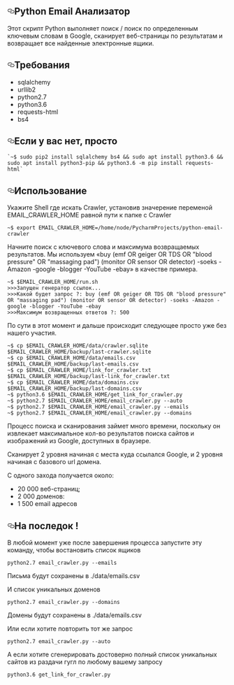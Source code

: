 <div id="readme" class="readme blob instapaper_body js-code-block-container">
<article class="markdown-body entry-content" itemprop="text"><h1><a id="user-content-python-email-анализатор" class="anchor" aria-hidden="true" href="#python-email-анализатор"><svg class="octicon octicon-link" viewBox="0 0 16 16" version="1.1" width="16" height="16" aria-hidden="true"><path fill-rule="evenodd" d="M4 9h1v1H4c-1.5 0-3-1.69-3-3.5S2.55 3 4 3h4c1.45 0 3 1.69 3 3.5 0 1.41-.91 2.72-2 3.25V8.59c.58-.45 1-1.27 1-2.09C10 5.22 8.98 4 8 4H4c-.98 0-2 1.22-2 2.5S3 9 4 9zm9-3h-1v1h1c1 0 2 1.22 2 2.5S13.98 12 13 12H9c-.98 0-2-1.22-2-2.5 0-.83.42-1.64 1-2.09V6.25c-1.09.53-2 1.84-2 3.25C6 11.31 7.55 13 9 13h4c1.45 0 3-1.69 3-3.5S14.5 6 13 6z"></path></svg></a>Python Email Анализатор</h1>
<p>Этот скрипт Python выполняет поиск / поиск по определенным ключевым словам в Google, сканирует веб-страницы по результатам и возвращает все найденные электронные ящики.</p>
<h2><a id="user-content-требования" class="anchor" aria-hidden="true" href="#требования"><svg class="octicon octicon-link" viewBox="0 0 16 16" version="1.1" width="16" height="16" aria-hidden="true"><path fill-rule="evenodd" d="M4 9h1v1H4c-1.5 0-3-1.69-3-3.5S2.55 3 4 3h4c1.45 0 3 1.69 3 3.5 0 1.41-.91 2.72-2 3.25V8.59c.58-.45 1-1.27 1-2.09C10 5.22 8.98 4 8 4H4c-.98 0-2 1.22-2 2.5S3 9 4 9zm9-3h-1v1h1c1 0 2 1.22 2 2.5S13.98 12 13 12H9c-.98 0-2-1.22-2-2.5 0-.83.42-1.64 1-2.09V6.25c-1.09.53-2 1.84-2 3.25C6 11.31 7.55 13 9 13h4c1.45 0 3-1.69 3-3.5S14.5 6 13 6z"></path></svg></a>Требования</h2>
<ul>
<li>sqlalchemy</li>
<li>urllib2</li>
<li>python2.7</li>
<li>python3.6</li>
<li>requests-html</li>
<li>bs4</li>
</ul>
<h2><a id="user-content-если-у-вас-нет-просто" class="anchor" aria-hidden="true" href="#если-у-вас-нет-просто"><svg class="octicon octicon-link" viewBox="0 0 16 16" version="1.1" width="16" height="16" aria-hidden="true"><path fill-rule="evenodd" d="M4 9h1v1H4c-1.5 0-3-1.69-3-3.5S2.55 3 4 3h4c1.45 0 3 1.69 3 3.5 0 1.41-.91 2.72-2 3.25V8.59c.58-.45 1-1.27 1-2.09C10 5.22 8.98 4 8 4H4c-.98 0-2 1.22-2 2.5S3 9 4 9zm9-3h-1v1h1c1 0 2 1.22 2 2.5S13.98 12 13 12H9c-.98 0-2-1.22-2-2.5 0-.83.42-1.64 1-2.09V6.25c-1.09.53-2 1.84-2 3.25C6 11.31 7.55 13 9 13h4c1.45 0 3-1.69 3-3.5S14.5 6 13 6z"></path></svg></a>Если у вас нет, просто</h2>
<pre><code>`~$ sudo pip2 install sqlalchemy bs4 &amp;&amp; sudo apt install python3.6 &amp;&amp; sudo apt install python3-pip &amp;&amp; python3.6 -m pip install requests-html` 
</code></pre>
<h2><a id="user-content-использование" class="anchor" aria-hidden="true" href="#использование"><svg class="octicon octicon-link" viewBox="0 0 16 16" version="1.1" width="16" height="16" aria-hidden="true"><path fill-rule="evenodd" d="M4 9h1v1H4c-1.5 0-3-1.69-3-3.5S2.55 3 4 3h4c1.45 0 3 1.69 3 3.5 0 1.41-.91 2.72-2 3.25V8.59c.58-.45 1-1.27 1-2.09C10 5.22 8.98 4 8 4H4c-.98 0-2 1.22-2 2.5S3 9 4 9zm9-3h-1v1h1c1 0 2 1.22 2 2.5S13.98 12 13 12H9c-.98 0-2-1.22-2-2.5 0-.83.42-1.64 1-2.09V6.25c-1.09.53-2 1.84-2 3.25C6 11.31 7.55 13 9 13h4c1.45 0 3-1.69 3-3.5S14.5 6 13 6z"></path></svg></a>Использование</h2>
<p>Укажите Shell где искать Crawler, установив значерение переменой EMAIL_CRAWLER_HOME равной пути к папке с Crawler</p>
<pre><code>~$ export EMAIL_CRAWLER_HOME=/home/node/PycharmProjects/python-email-crawler
</code></pre>
<p>Начните поиск с ключевого слова и максимума возвращаемых результатов. Мы используем «buy (emf OR geiger OR TDS OR "blood pressure" OR "massaging pad") (monitor OR sensor OR detector) -soeks -Amazon -google -blogger -YouTube -ebay» в качестве примера.</p>
<pre><code>~$ $EMAIL_CRAWLER_HOME/run.sh
&gt;&gt;&gt;Запущен генератор ссылок...
&gt;&gt;&gt;Какой будет запрос ?: buy (emf OR geiger OR TDS OR "blood pressure" OR "massaging pad") (monitor OR sensor OR detector) -soeks -Amazon -google -blogger -YouTube -ebay
&gt;&gt;&gt;Максимум возвращенных ответов ?: 500
</code></pre>
<p>По сути в этот момент и дальше происходит следующее просто уже без нашего участия.</p>
<pre><code>~$ cp $EMAIL_CRAWLER_HOME/data/crawler.sqlite $EMAIL_CRAWLER_HOME/backup/last-crawler.sqlite
~$ cp $EMAIL_CRAWLER_HOME/data/emails.csv $EMAIL_CRAWLER_HOME/backup/last-emails.csv
~$ cp $EMAIL_CRAWLER_HOME/link_for_crawler.txt $EMAIL_CRAWLER_HOME/backup/last-link_for_crawler.txt
~$ cp $EMAIL_CRAWLER_HOME/data/domains.csv $EMAIL_CRAWLER_HOME/backup/last-domains.csv
~$ python3.6 $EMAIL_CRAWLER_HOME/get_link_for_crawler.py
~$ python2.7 $EMAIL_CRAWLER_HOME/email_crawler.py --auto
~$ python2.7 $EMAIL_CRAWLER_HOME/email_crawler.py --emails
~$ python2.7 $EMAIL_CRAWLER_HOME/email_crawler.py --domains
</code></pre>
<p>Процесс поиска и сканирования займет много времени, поскольку он извлекает максимальное кол-во результатов поиска сайтов и изображений из Google, доступных в браузере.</p>
<p>Сканирует 2 уровня начиная с места куда ссылался Google, и 2 уровня начиная с базового url домена.</p>
<p>С одного захода получается около:</p>
<ul>
<li>20 000 веб-страниц;</li>
<li>2 000 доменов:</li>
<li>1 500 email адресов</li>
</ul>
<h2><a id="user-content-на-последок-" class="anchor" aria-hidden="true" href="#на-последок-"><svg class="octicon octicon-link" viewBox="0 0 16 16" version="1.1" width="16" height="16" aria-hidden="true"><path fill-rule="evenodd" d="M4 9h1v1H4c-1.5 0-3-1.69-3-3.5S2.55 3 4 3h4c1.45 0 3 1.69 3 3.5 0 1.41-.91 2.72-2 3.25V8.59c.58-.45 1-1.27 1-2.09C10 5.22 8.98 4 8 4H4c-.98 0-2 1.22-2 2.5S3 9 4 9zm9-3h-1v1h1c1 0 2 1.22 2 2.5S13.98 12 13 12H9c-.98 0-2-1.22-2-2.5 0-.83.42-1.64 1-2.09V6.25c-1.09.53-2 1.84-2 3.25C6 11.31 7.55 13 9 13h4c1.45 0 3-1.69 3-3.5S14.5 6 13 6z"></path></svg></a>На последок !</h2>
<p>В любой момент уже после завершения процесса запустите эту команду, чтобы востановить список ящиков</p>
<pre><code>python2.7 email_crawler.py --emails
</code></pre>
<p>Письма будут сохранены в ./data/emails.csv</p>
<p>И список уникальных доменов</p>
<pre><code>python2.7 email_crawler.py --domains
</code></pre>
<p>Домены будут сохранены в ./data/emails.csv</p>
<p>Или если хотите повторить тот же запрос</p>
<pre><code>python2.7 email_crawler.py --auto
</code></pre>
<p>А если хотите сгенерировать достоверно полный список уникальных сайтов из раздачи гугл по любому вашему запросу</p>
<pre><code>python3.6 get_link_for_crawler.py
</code></pre>
</article>
  </div>
